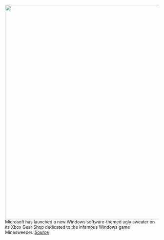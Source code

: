 <img src='https://cdn.vox-cdn.com/uploads/chorus_image/image/50858597/tldr-logo.1473954443.png' width='700px' /><br/>
Microsoft has launched a new Windows software-themed ugly sweater on its Xbox Gear Shop dedicated to the infamous Windows game Minesweeper.
<a href='https://www.theverge.com/tldr/2021/11/30/22810369/microsoft-ugly-windows-sweater-party-minesweeper'> Source <a/>